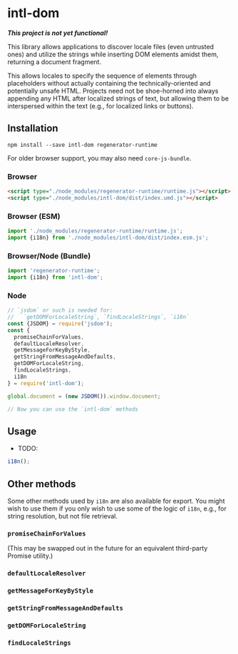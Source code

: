 # intl-dom

***This project is not yet functional!***

This library allows applications to discover locale files (even untrusted ones)
and utilize the strings while inserting DOM elements amidst them, returning a
document fragment.

This allows locales to specify the sequence of elements through placeholders
without actually containing the technically-oriented and potentially unsafe
HTML. Projects need not be shoe-horned into always appending any HTML
after localized strings of text, but allowing them to be interspersed within
the text (e.g., for localized links or buttons).

## Installation

```shell
npm install --save intl-dom regenerator-runtime
```

For older browser support, you may also need `core-js-bundle`.

### Browser

```html
<script type="./node_modules/regenerator-runtime/runtime.js"></script>
<script type="./node_modules/intl-dom/dist/index.umd.js"></script>
```

### Browser (ESM)

```js
import './node_modules/regenerator-runtime/runtime.js';
import {i18n} from './node_modules/intl-dom/dist/index.esm.js';
```

### Browser/Node (Bundle)

```js
import 'regenerator-runtime';
import {i18n} from 'intl-dom';
```

### Node

```js
// `jsdom` or such is needed for:
//   `getDOMForLocaleString`, `findLocaleStrings`, `i18n`
const {JSDOM} = require('jsdom');
const {
  promiseChainForValues,
  defaultLocaleResolver,
  getMessageForKeyByStyle,
  getStringFromMessageAndDefaults,
  getDOMForLocaleString,
  findLocaleStrings,
  i18n
} = require('intl-dom');

global.document = (new JSDOM()).window.document;

// Now you can use the `intl-dom` methods
```

## Usage

- TODO:

```js
i18n();
```

## Other methods

Some other methods used by `i18n` are also available for export. You
might wish to use them if you only wish to use some of the logic of `i18n`,
e.g., for string resolution, but not file retrieval.

### `promiseChainForValues`

(This may be swapped out in the future for an equivalent third-party
Promise utility.)

### `defaultLocaleResolver`

### `getMessageForKeyByStyle`

### `getStringFromMessageAndDefaults`

### `getDOMForLocaleString`

### `findLocaleStrings`
